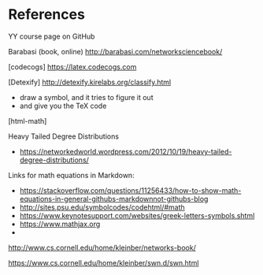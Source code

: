 # References
YY course page on GitHub

Barabasi (book, online) http://barabasi.com/networksciencebook/

[codecogs]  https://latex.codecogs.com

[Detexify]  http://detexify.kirelabs.org/classify.html
- draw a symbol, and it tries to figure it out
- and give you the TeX code

[html-math]

Heavy Tailed Degree Distributions
- https://networkedworld.wordpress.com/2012/10/19/heavy-tailed-degree-distributions/

Links for math equations in Markdown:
- https://stackoverflow.com/questions/11256433/how-to-show-math-equations-in-general-githubs-markdownnot-githubs-blog
- http://sites.psu.edu/symbolcodes/codehtml/#math
- https://www.keynotesupport.com/websites/greek-letters-symbols.shtml
- https://www.mathjax.org
-

http://www.cs.cornell.edu/home/kleinber/networks-book/

https://www.cs.cornell.edu/home/kleinber/swn.d/swn.html
